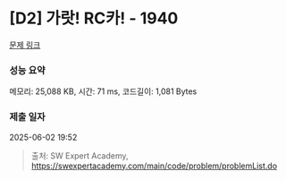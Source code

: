 # [D2] 가랏! RC카! - 1940 

[문제 링크](https://swexpertacademy.com/main/code/problem/problemDetail.do?contestProbId=AV5PjMgaALgDFAUq) 

### 성능 요약

메모리: 25,088 KB, 시간: 71 ms, 코드길이: 1,081 Bytes

### 제출 일자

2025-06-02 19:52



> 출처: SW Expert Academy, https://swexpertacademy.com/main/code/problem/problemList.do